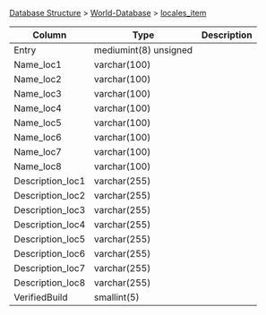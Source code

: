 [Database Structure](Database-Structure) > [World-Database](World-Database) > [locales_item](locales_item)

Column | Type | Description
--- | --- | ---
Entry | mediumint(8) unsigned | 
Name_loc1 | varchar(100) | 
Name_loc2 | varchar(100) | 
Name_loc3 | varchar(100) | 
Name_loc4 | varchar(100) | 
Name_loc5 | varchar(100) | 
Name_loc6 | varchar(100) | 
Name_loc7 | varchar(100) | 
Name_loc8 | varchar(100) | 
Description_loc1 | varchar(255) | 
Description_loc2 | varchar(255) | 
Description_loc3 | varchar(255) | 
Description_loc4 | varchar(255) | 
Description_loc5 | varchar(255) | 
Description_loc6 | varchar(255) | 
Description_loc7 | varchar(255) | 
Description_loc8 | varchar(255) | 
VerifiedBuild | smallint(5) | 
